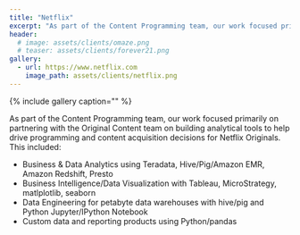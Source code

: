 ```yaml
---
title: "Netflix"
excerpt: "As part of the Content Programming team, our work focused primarily on partnering with the Original Content team on building analytical tools to help drive programming and content acquisition decisions for Netflix Originals."
header:
  # image: assets/clients/omaze.png
  # teaser: assets/clients/forever21.png
gallery:
  - url: https://www.netflix.com
    image_path: assets/clients/netflix.png
---
```


{% include gallery caption="" %}

As part of the Content Programming team, our work focused primarily on partnering with the Original Content team on building analytical tools to help drive programming and content acquisition decisions for Netflix Originals.
This included:
- Business & Data Analytics using Teradata, Hive/Pig/Amazon EMR, Amazon Redshift, Presto
- Business Intelligence/Data Visualization with Tableau, MicroStrategy, matlplotlib, seaborn
- Data Engineering for petabyte data warehouses with hive/pig and Python Jupyter/IPython Notebook
- Custom data and reporting products using Python/pandas
